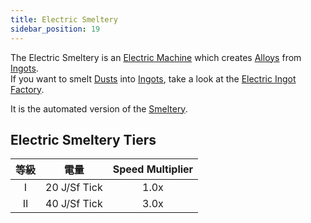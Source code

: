 ```yaml
---
title: Electric Smeltery
sidebar_position: 19
---
```


The Electric Smeltery is an [Electric Machine](../Electric-Machines.md) which creates [Alloys](../../Resources/Ingots/Ingots.md#alloys) from [Ingots](../../Resources/Ingots/Ingots.md).  
If you want to smelt [Dusts](../../Resources/Dusts/Dusts.md) into [Ingots](../../Resources/Ingots/Ingots.md), take a look at the [Electric Ingot Factory](Electric-Ingot-Factory.md).

It is the automated version of the [Smeltery](../../Basic-Machines/Smeltery.md).

## Electric Smeltery Tiers

| 等級 |      電量      | Speed Multiplier |
|:--:|:------------:|:----------------:|
| I  | 20 J/Sf Tick |       1.0x       |
| II | 40 J/Sf Tick |       3.0x       |

